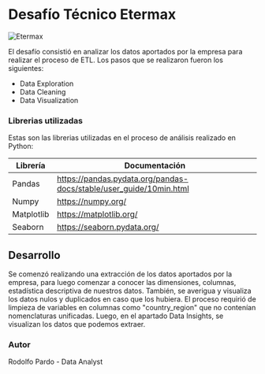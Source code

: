 # Desafío Técnico Etermax
![Etermax](https://i1.wp.com/www.ebizlatam.com/wp-content/uploads/2020/08/Logo-Etermax.jpg?resize=300%2C220)

El desafío consistió en analizar los datos aportados por la empresa para realizar el proceso de ETL. Los pasos que se realizaron fueron los siguientes:

- Data Exploration 
- Data Cleaning
- Data Visualization

### Librerias utilizadas

Estas son las librerias utilizadas en el proceso de análisis realizado en Python:

| Librería | Documentación |
| ------ | ------ |
| Pandas | https://pandas.pydata.org/pandas-docs/stable/user_guide/10min.html |
| Numpy | https://numpy.org/ |
| Matplotlib | https://matplotlib.org/ |
| Seaborn | https://seaborn.pydata.org/ |

## Desarrollo

Se comenzó realizando una extracción de los datos aportados por la empresa, para luego comenzar a conocer las dimensiones, columnas, estadística descriptiva de nuestros datos. 
También, se averigua y visualiza los datos nulos y duplicados en caso que los hubiera.
El proceso requirió de limpieza de variables en columnas como "country_region" que no contenían nomenclaturas unificadas.
Luego, en el apartado Data Insights, se visualizan los datos que podemos extraer.
### Autor

Rodolfo Pardo - Data Analyst
